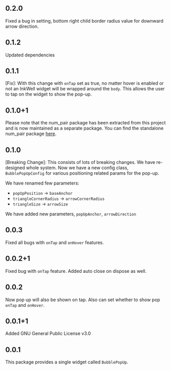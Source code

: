 ## 0.2.0
Fixed a bug in setting, bottom right child border radius value for downward arrow direction.

## 0.1.2
Updated dependencies

## 0.1.1
[Fix]: With this change with `onTap` set as true, no matter hover is enabled or not an 
InkWell widget will be wrapped around the `body`. This allows the user to tap on the widget to show 
the pop-up.

## 0.1.0+1
Please note that the num_pair package has been extracted from this project and is now maintained as 
a separate package. You can find the standalone num_pair package [here](https://pub.dev/packages/num_pair).

## 0.1.0
[Breaking Change]: This consists of lots of breaking changes. We have re-designed whole system.
Now we have a new config class, `BubblePopUpConfig` for various positioning related params for the
pop-up.

We have renamed few parameters:
 - `popUpPosition` -> `baseAnchor`
 - `triangleCornerRadius` -> `arrowCornerRadius`
 - `triangleSize` -> `arrowSize`

We have added new parameters, `popUpAnchor`, `arrowDirection`

## 0.0.3
Fixed all bugs with `onTap` and `onHover` features.

## 0.0.2+1
Fixed bug with `onTap` feature. Added auto close on dispose as well.

## 0.0.2
Now pop up will also be shown on tap. Also can set whether to show pop `onTap` and `onHover`.

## 0.0.1+1
Added GNU General Public License v3.0

## 0.0.1
This package provides a single widget called `BubblePopUp`.
